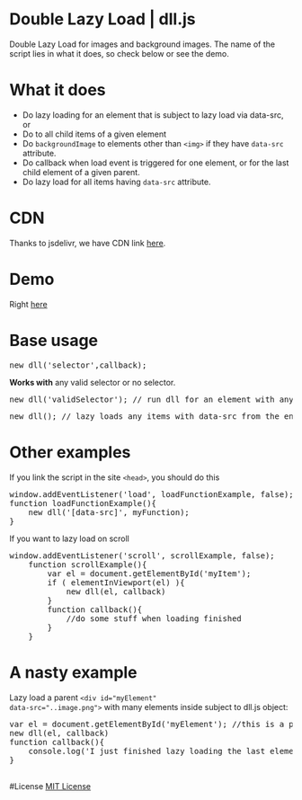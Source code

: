 # Double Lazy Load | dll.js
Double Lazy Load for images and background images. The name of the script lies in what it does, so check below or see the demo.

# What it does
* Do lazy loading for an element that is subject to lazy load via data-src, or
* Do to all child items of a given element
* Do <code>backgroundImage</code> to elements other than <code>&lt;img&gt;</code> if they have <code>data-src</code> attribute.
* Do callback when load event is triggered for one element, or for the last child element of a given parent.
* Do lazy load for all items having <code>data-src</code> attribute.

# CDN
Thanks to jsdelivr, we have CDN link <a href="http://www.jsdelivr.com/#!dll.js">here</a>.

# Demo
Right <a href="http://thednp.github.io/dll.js/">here</a>

# Base usage
<pre>new dll('selector',callback);</pre>
	
<b>Works with</b> any valid selector or no selector.
<pre>new dll('validSelector'); // run dll for an element with any valid selector #myElement / .myElementClass</pre>
<pre>new dll(); // lazy loads any items with data-src from the entire page</pre>
    
# Other examples
If you link the script in the site <code>&lt;head&gt;</code>, you should do this
<pre>
window.addEventListener('load', loadFunctionExample, false);
function loadFunctionExample(){
	new dll('[data-src]', myFunction);
}
</pre>

If you want to lazy load on scroll
<pre>
window.addEventListener('scroll', scrollExample, false);
	function scrollExample(){
		var el = document.getElementById('myItem');
		if ( elementInViewport(el) ){
			new dll(el, callback)
		}
		function callback(){
			//do some stuff when loading finished
		}
	}
</pre>	

# A nasty example
Lazy load a parent <code>&lt;div id="myElement" data-src="..image.png"&gt;</code> with many elements inside subject to dll.js object:
<pre>
var el = document.getElementById('myElement'); //this is a parent
new dll(el, callback)
function callback(){
	console.log('I just finished lazy loading the last element for #myElement')
}

</pre>

#License
<a href="https://github.com/thednp/dll.js/blob/master/LICENSE">MIT License</a>
